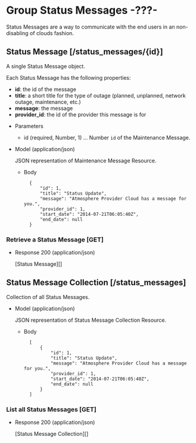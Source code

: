 # Group Status Messages -???-
Status Messages are a way to communicate with the end users in an non-disabling of clouds fashion.

##  Status Message [/status_messages/{id}]
A single Status Message object.

Each Status Message has the following properties:

- **id**: the id of the message
- **title**: a short title for the type of outage (planned, unplanned, network outage, maintenance, etc.)
- **message**: the message
- **provider_id**: the id of the provider this message is for

+ Parameters
    + id (required, Number, 1) ... Number `id` of the Maintenance Message.
    
+ Model (application/json)

    JSON representation of Maintenance Message Resource.

    + Body

            {
                "id": 1,
                "title": "Status Update",
                "message": "Atmosphere Provider Cloud has a message for you.",
                "provider_id": 1,
                "start_date": "2014-07-21T06:05:40Z",
                "end_date": null
            }

### Retrieve a Status Message [GET]
+ Response 200 (application/json)

    [Status Message][]

## Status Message Collection [/status_messages]
Collection of all Status Messages.

+ Model (application/json)

    JSON representation of Status Message Collection Resource.

    + Body

            [
                {
                    "id": 1,
                    "title": "Status Update",
                    "message": "Atmosphere Provider Cloud has a message for you.",
                    "provider_id": 1,
                    "start_date": "2014-07-21T06:05:40Z",
                    "end_date": null
                }
            ]

### List all Status Messages [GET]
+ Response 200 (application/json)

    [Status Message Collection][]
